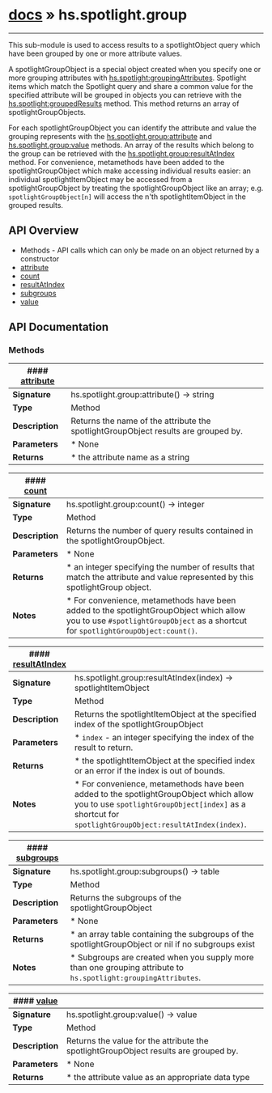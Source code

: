 # [docs](index.md) » hs.spotlight.group
---

This sub-module is used to access results to a spotlightObject query which have been grouped by one or more attribute values.

A spotlightGroupObject is a special object created when you specify one or more grouping attributes with [hs.spotlight:groupingAttributes](#groupingAttributes). Spotlight items which match the Spotlight query and share a common value for the specified attribute will be grouped in objects you can retrieve with the [hs.spotlight:groupedResults](#groupedResults) method. This method returns an array of spotlightGroupObjects.

For each spotlightGroupObject you can identify the attribute and value the grouping represents with the [hs.spotlight.group:attribute](#attribute) and [hs.spotlight.group:value](#value) methods.  An array of the results which belong to the group can be retrieved with the [hs.spotlight.group:resultAtIndex](#resultAtIndex) method.  For convenience, metamethods have been added to the spotlightGroupObject which make accessing individual results easier:  an individual spotlightItemObject may be accessed from a spotlightGroupObject by treating the spotlightGroupObject like an array; e.g. `spotlightGroupObject[n]` will access the n'th spotlightItemObject in the grouped results.

## API Overview
* Methods - API calls which can only be made on an object returned by a constructor
 * [attribute](#attribute)
 * [count](#count)
 * [resultAtIndex](#resultAtIndex)
 * [subgroups](#subgroups)
 * [value](#value)

## API Documentation

### Methods

| #### [attribute](#attribute)    |                                                                           |
| --------------------------------------------|---------------------------------------------------------------------------|
| **Signature**                               | hs.spotlight.group:attribute() -> string                                                            |
| **Type**                                    | Method                                                           |
| **Description**                             | Returns the name of the attribute the spotlightGroupObject results are grouped by.                                                           |
| **Parameters**                              |  * None         |
| **Returns**                                 |  * the attribute name as a string                  |

| #### [count](#count)    |                                                                           |
| --------------------------------------------|---------------------------------------------------------------------------|
| **Signature**                               | hs.spotlight.group:count() -> integer                                                            |
| **Type**                                    | Method                                                           |
| **Description**                             | Returns the number of query results contained in the spotlightGroupObject.                                                           |
| **Parameters**                              |  * None         |
| **Returns**                                 |  * an integer specifying the number of results that match the attribute and value represented by this spotlightGroup object.                  |
| **Notes**                                   |  * For convenience, metamethods have been added to the spotlightGroupObject which allow you to use `#spotlightGroupObject` as a shortcut for `spotlightGroupObject:count()`.                        |

| #### [resultAtIndex](#resultAtIndex)    |                                                                           |
| --------------------------------------------|---------------------------------------------------------------------------|
| **Signature**                               | hs.spotlight.group:resultAtIndex(index) -> spotlightItemObject                                                            |
| **Type**                                    | Method                                                           |
| **Description**                             | Returns the spotlightItemObject at the specified index of the spotlightGroupObject                                                           |
| **Parameters**                              |  * `index` - an integer specifying the index of the result to return.         |
| **Returns**                                 |  * the spotlightItemObject at the specified index or an error if the index is out of bounds.                  |
| **Notes**                                   |  * For convenience, metamethods have been added to the spotlightGroupObject which allow you to use `spotlightGroupObject[index]` as a shortcut for `spotlightGroupObject:resultAtIndex(index)`.                        |

| #### [subgroups](#subgroups)    |                                                                           |
| --------------------------------------------|---------------------------------------------------------------------------|
| **Signature**                               | hs.spotlight.group:subgroups() -> table                                                            |
| **Type**                                    | Method                                                           |
| **Description**                             | Returns the subgroups of the spotlightGroupObject                                                           |
| **Parameters**                              |  * None         |
| **Returns**                                 |  * an array table containing the subgroups of the spotlightGroupObject or nil if no subgroups exist                  |
| **Notes**                                   |  * Subgroups are created when you supply more than one grouping attribute to `hs.spotlight:groupingAttributes`.                        |

| #### [value](#value)    |                                                                           |
| --------------------------------------------|---------------------------------------------------------------------------|
| **Signature**                               | hs.spotlight.group:value() -> value                                                            |
| **Type**                                    | Method                                                           |
| **Description**                             | Returns the value for the attribute the spotlightGroupObject results are grouped by.                                                           |
| **Parameters**                              |  * None         |
| **Returns**                                 |  * the attribute value as an appropriate data type                  |

